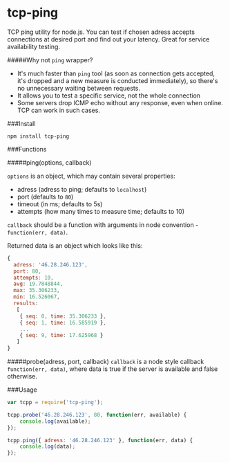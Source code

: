 tcp-ping
========

TCP ping utility for node.js. You can test if chosen adress accepts connections at desired port and find out your latency. Great for service availability testing.

#####Why not ```ping``` wrapper?

* It's much faster than ```ping``` tool (as soon as connection gets accepted, it's dropped and a new measure is conducted immediately), so there's no unnecessary waiting between requests.
* It allows you to test a specific service, not the whole connection
* Some servers drop ICMP echo without any response, even when online. TCP can work in such cases.

###Install

```
npm install tcp-ping
```

###Functions

#####ping(options, callback)

```options``` is an object, which may contain several properties:

* adress (adress to ping; defaults to ```localhost```)
* port (defaults to ```80```)
* timeout (in ms; defaults to 5s)
* attempts (how many times to measure time; defaults to 10)

```callback``` should be a function with arguments in node convention - ```function(err, data)```.

Returned data is an object which looks like this:
```javascript
{ 
  adress: '46.28.246.123',
  port: 80,
  attempts: 10,
  avg: 19.7848844,
  max: 35.306233,
  min: 16.526067,
  results: 
   [ 
    { seq: 0, time: 35.306233 },
    { seq: 1, time: 16.585919 },
    ...
    { seq: 9, time: 17.625968 } 
   ] 
}
```

#####probe(adress, port, callback)
```callback``` is a node style callback ```function(err, data)```, where data is true if the server is available and false otherwise.

###Usage

```javascript
var tcpp = require('tcp-ping');

tcpp.probe('46.28.246.123', 80, function(err, available) {
    console.log(available);
});

tcpp.ping({ adress: '46.28.246.123' }, function(err, data) {
    console.log(data);
});
```